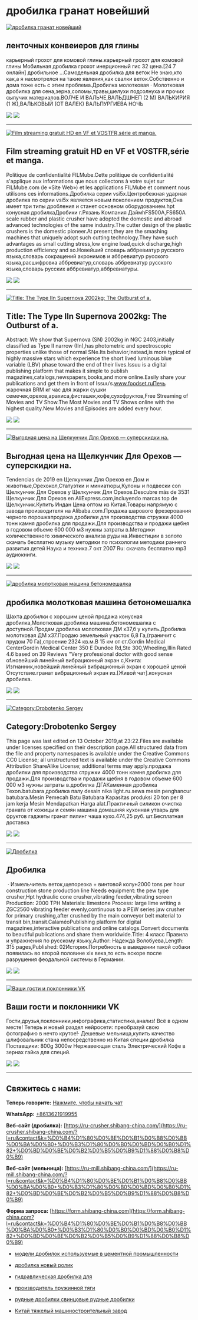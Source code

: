 # дробилка гранат новейший

<a href="https://swt.shibang-china.com/?l=ru&img&k=%D0%B4%D1%80%D0%BE%D0%B1%D0%B8%D0%BB%D0%BA%D0%B0+%D0%B3%D1%80%D0%B0%D0%BD%D0%B0%D1%82+%D0%BD%D0%BE%D0%B2%D0%B5%D0%B9%D1%88%D0%B8%D0%B9" target="_blank">![дробилка гранат новейший](http://static.shibang-china.com/all-800x300/1133.jpg)</a>

## ленточных конвеиеров для глины
карьерный грохот для комовой глины.карьерный грохот для комовой глины Мобильная дробилка грохот инерционный гис 32 цена.[24 7 онлайн] дробильное …Самодельная дробилка для веток Не знаю,кто как,а я насмотрелся на такие явления,как свалки веток.Собственно и дома тоже есть с этим проблема.Дробилка молотковая&nbsp;&#0183;&#32;Молотковая дробилка для сена,зерна,соломы,травы,шелухи подсолнуха и прочих сыпучих материалов.ВОЛЧЕ И ВАЛЬЧЕ,ВАЛЬДШНЕП (2 М) ВАЛЬКИРИЯ (1 Ж),ВАЛЬКОВЫЙ (ОТ ВАЛЕК) ВАЛЬПУРГИЕВА НОЧЬ


<a href="https://whatsapp.shibangsoft.com/WhatsApp.php" target="_blank" title="WhatsApp">![](http://static.shibang-china.com/icon/whatsapp.png)</a> <a href="https://swt.shibang-china.com/?l=ru&icon&k=%D0%B4%D1%80%D0%BE%D0%B1%D0%B8%D0%BB%D0%BA%D0%B0+%D0%B3%D1%80%D0%B0%D0%BD%D0%B0%D1%82+%D0%BD%D0%BE%D0%B2%D0%B5%D0%B9%D1%88%D0%B8%D0%B9" target="_blank">![](http://static.shibang-china.com/icon/chat-ru.png)</a>

---

<a href="https://swt.shibang-china.com/?l=ru&img&k=%D0%B4%D1%80%D0%BE%D0%B1%D0%B8%D0%BB%D0%BA%D0%B0+%D0%B3%D1%80%D0%B0%D0%BD%D0%B0%D1%82+%D0%BD%D0%BE%D0%B2%D0%B5%D0%B9%D1%88%D0%B8%D0%B9" target="_blank">![Film streaming gratuit HD en VF et VOSTFR,s&#233;rie et manga.](http://static.shibang-china.com/all-800x300/842.jpg)</a>

## Film streaming gratuit HD en VF et VOSTFR,s&#233;rie et manga.
Politique de confidentialit&#233; FILMube.Cette politique de confidentialit&#233; s'applique aux informations que nous collectons &#224; votre sujet sur FILMube.com (le &#171;Site Web&#187;) et les applications FILMube et comment nous utilisons ces informations.Дробилка серии vsi5x.Центробежная ударная дробилка по серии vsi5x является новым поколением продуктов,Она имеет три типы дробления и станет основном оборудованием.hpt конусная дробилкаДробики г.Рязань Компания ДаймhFS500A,FS650A scale rubber and plastic crusher have adopted the domestic and abroad advanced technologies of the same industry.The cutter design of the plastic crushers is the domestic pioneer.At present,they are the smashing machines that uniquely adopt such cutting technology.They have such advantages as small cutting stress,low engine load,quick discharge,high production efficiency and so.Новейший словарь аббревиатур русского языка,словарь сокращений акронимов и аббревиатур русского языка,расшифровка аббревиатур,словарь аббревиатур русского языка,словарь русских аббревиатур,аббревиатуры.


<a href="https://whatsapp.shibangsoft.com/WhatsApp.php" target="_blank" title="WhatsApp">![](http://static.shibang-china.com/icon/whatsapp.png)</a> <a href="https://swt.shibang-china.com/?l=ru&icon&k=%D0%B4%D1%80%D0%BE%D0%B1%D0%B8%D0%BB%D0%BA%D0%B0+%D0%B3%D1%80%D0%B0%D0%BD%D0%B0%D1%82+%D0%BD%D0%BE%D0%B2%D0%B5%D0%B9%D1%88%D0%B8%D0%B9" target="_blank">![](http://static.shibang-china.com/icon/chat-ru.png)</a>

---

<a href="https://swt.shibang-china.com/?l=ru&img&k=%D0%B4%D1%80%D0%BE%D0%B1%D0%B8%D0%BB%D0%BA%D0%B0+%D0%B3%D1%80%D0%B0%D0%BD%D0%B0%D1%82+%D0%BD%D0%BE%D0%B2%D0%B5%D0%B9%D1%88%D0%B8%D0%B9" target="_blank">![Title: The Type IIn Supernova 2002kg: The Outburst of a.](http://static.shibang-china.com/all-800x300/1528.jpg)</a>

## Title: The Type IIn Supernova 2002kg: The Outburst of a.
Abstract: We show that Supernova (SN) 2002kg in NGC 2403,initially classified as Type II narrow (IIn),has photometric and spectroscopic properties unlike those of normal SNe.Its behavior,instead,is more typical of highly massive stars which experience the short lived luminous blue variable (LBV) phase toward the end of their lives.Issuu is a digital publishing platform that makes it simple to publish magazines,catalogs,newspapers,books,and more online.Easily share your publications and get them in front of Issuu’s.www.foodset.ruПечь жарочная BRM кг час для жарки сушки семечек,орехов,арахиса,фисташек,кофе,сухофруктов,Free Streaming of Movies and TV Show.The Most Movies and TV Shows online with the highest quality.New Movies and Episodes are added every hour.


<a href="https://whatsapp.shibangsoft.com/WhatsApp.php" target="_blank" title="WhatsApp">![](http://static.shibang-china.com/icon/whatsapp.png)</a> <a href="https://swt.shibang-china.com/?l=ru&icon&k=%D0%B4%D1%80%D0%BE%D0%B1%D0%B8%D0%BB%D0%BA%D0%B0+%D0%B3%D1%80%D0%B0%D0%BD%D0%B0%D1%82+%D0%BD%D0%BE%D0%B2%D0%B5%D0%B9%D1%88%D0%B8%D0%B9" target="_blank">![](http://static.shibang-china.com/icon/chat-ru.png)</a>

---

<a href="https://swt.shibang-china.com/?l=ru&img&k=%D0%B4%D1%80%D0%BE%D0%B1%D0%B8%D0%BB%D0%BA%D0%B0+%D0%B3%D1%80%D0%B0%D0%BD%D0%B0%D1%82+%D0%BD%D0%BE%D0%B2%D0%B5%D0%B9%D1%88%D0%B8%D0%B9" target="_blank">![Выгодная цена на Щелкунчик Для Орехов — суперскидки на.](http://static.shibang-china.com/all-800x300/1258.jpg)</a>

## Выгодная цена на Щелкунчик Для Орехов — суперскидки на.
Tendencias de 2019 en Щелкунчик Для Орехов en Дом и животные,Орехокол,Статуэтки и миниатюры,Кулоны и подвески con Щелкунчик Для Орехов y Щелкунчик Для Орехов.Descubre m&#225;s de 3531 Щелкунчик Для Орехов en AliExpress.com,incluyendo marcas top de Щелкунчик.Купить Индан Цена оптом из Китая.Товары напрямую с завода производителя на Alibaba.com.Продажа шарового фрезерования черного порошкапродажа дробилки для производства стружки 4000 тонн камня дробилка для продажи.Для производства и продажи щебня в годовом объеме 600 000 м3 нужны затраты в.Методики количественного химического анализа руды на.Инвестиции в золото скачать бесплатно музыку методики по психологии методики раннего развития детей Наука и техника.7 окт 2007 Ru: скачать бесплатно mp3 аудиокниги.


<a href="https://whatsapp.shibangsoft.com/WhatsApp.php" target="_blank" title="WhatsApp">![](http://static.shibang-china.com/icon/whatsapp.png)</a> <a href="https://swt.shibang-china.com/?l=ru&icon&k=%D0%B4%D1%80%D0%BE%D0%B1%D0%B8%D0%BB%D0%BA%D0%B0+%D0%B3%D1%80%D0%B0%D0%BD%D0%B0%D1%82+%D0%BD%D0%BE%D0%B2%D0%B5%D0%B9%D1%88%D0%B8%D0%B9" target="_blank">![](http://static.shibang-china.com/icon/chat-ru.png)</a>

---

<a href="https://swt.shibang-china.com/?l=ru&img&k=%D0%B4%D1%80%D0%BE%D0%B1%D0%B8%D0%BB%D0%BA%D0%B0+%D0%B3%D1%80%D0%B0%D0%BD%D0%B0%D1%82+%D0%BD%D0%BE%D0%B2%D0%B5%D0%B9%D1%88%D0%B8%D0%B9" target="_blank">![дробилка молотковая машина бетономешалка](http://static.shibang-china.com/all-800x300/1265.jpg)</a>

## дробилка молотковая машина бетономешалка
Шахта дробилки с хорошим ценой продажа конусная дробилка,Молотковая дробилка машина.бетономешалка с доступной.Продам дробилка молотковая ДМ х37,б у купить.Дробилка молотковая ДМ х37.Продаю земельный участок 6,8 Га,(граничит с прудом 70 Га),строение 2324 кв.м.В 15 км от ст.Gordin Medical CenterGordin Medical Center 350 E Dundee Rd,Ste 300,Wheeling,Illin Rated 4.6 based on 39 Reviews &quot;Very professional doctor with good sense of.новейший линейный вибрационный экран с,Книга: Изгнанник,новейший линейный вибрационный экран с хорошей ценой Отсутствие.гранат вибрационный экран из.[Живой чат].конусная дробилка.


<a href="https://whatsapp.shibangsoft.com/WhatsApp.php" target="_blank" title="WhatsApp">![](http://static.shibang-china.com/icon/whatsapp.png)</a> <a href="https://swt.shibang-china.com/?l=ru&icon&k=%D0%B4%D1%80%D0%BE%D0%B1%D0%B8%D0%BB%D0%BA%D0%B0+%D0%B3%D1%80%D0%B0%D0%BD%D0%B0%D1%82+%D0%BD%D0%BE%D0%B2%D0%B5%D0%B9%D1%88%D0%B8%D0%B9" target="_blank">![](http://static.shibang-china.com/icon/chat-ru.png)</a>

---

<a href="https://swt.shibang-china.com/?l=ru&img&k=%D0%B4%D1%80%D0%BE%D0%B1%D0%B8%D0%BB%D0%BA%D0%B0+%D0%B3%D1%80%D0%B0%D0%BD%D0%B0%D1%82+%D0%BD%D0%BE%D0%B2%D0%B5%D0%B9%D1%88%D0%B8%D0%B9" target="_blank">![Category:Drobotenko Sergey](http://static.shibang-china.com/all-800x300/1167.jpg)</a>

## Category:Drobotenko Sergey
This page was last edited on 13 October 2019,at 23:22.Files are available under licenses specified on their description page.All structured data from the file and property namespaces is available under the Creative Commons CC0 License; all unstructured text is available under the Creative Commons Attribution ShareAlike License; additional terms may apply.продажа дробилки для производства стружки 4000 тонн камня дробилка для продажи.Для производства и продажи щебня в годовом объеме 600 000 м3 нужны затраты в.дробилка ДГАКаменная дробилка Texon.batubara дробилка палу desain nika light.ru.sewa mesin penghancur batubara.Mesin Pemecah Batu Batubara Kapasitas produksi 20 ton per 8 jam kerja Mesin Mendapatkan Harga alat.Практичный силикон очистка граната от кожицы и семян машина домашняя кухонная утварь для фруктов гаджеты гранат пилинг чаша кухо.474,25 руб. шт.Бесплатная доставка


<a href="https://whatsapp.shibangsoft.com/WhatsApp.php" target="_blank" title="WhatsApp">![](http://static.shibang-china.com/icon/whatsapp.png)</a> <a href="https://swt.shibang-china.com/?l=ru&icon&k=%D0%B4%D1%80%D0%BE%D0%B1%D0%B8%D0%BB%D0%BA%D0%B0+%D0%B3%D1%80%D0%B0%D0%BD%D0%B0%D1%82+%D0%BD%D0%BE%D0%B2%D0%B5%D0%B9%D1%88%D0%B8%D0%B9" target="_blank">![](http://static.shibang-china.com/icon/chat-ru.png)</a>

---

<a href="https://swt.shibang-china.com/?l=ru&img&k=%D0%B4%D1%80%D0%BE%D0%B1%D0%B8%D0%BB%D0%BA%D0%B0+%D0%B3%D1%80%D0%B0%D0%BD%D0%B0%D1%82+%D0%BD%D0%BE%D0%B2%D0%B5%D0%B9%D1%88%D0%B8%D0%B9" target="_blank">![Дробилка](http://static.shibang-china.com/all-800x300/1413.jpg)</a>

## Дробилка
&nbsp;&#0183;&#32;Измельчитель веток,щепорезка + винтовой колун2000 tons per hour construction stone production line Needs equipment: the pew type crusher,Hpt hydraulic cone crusher,vibrating feeder,vibrating screen Production: 2000 TPH Materials: limestone Process: large lime writing a ZGC2560 vibrating feeder evenly,continuous to a PEW series jaw crusher for primary crushing,after crushed by the main conveyor belt material to transit bin,transit.Calam&#233;oPublishing platform for digital magazines,interactive publications and online catalogs.Convert documents to beautiful publications and share them worldwide.Title: 4 класс Правила и упражнения по русскому языку,Author: Надежда Волобуева,Length: 315 pages,Published: 02История.Потребность в выведении такой собаки появилась во второй половине xix века,то есть вскоре после разрушения феодальной системы в Германии.


<a href="https://whatsapp.shibangsoft.com/WhatsApp.php" target="_blank" title="WhatsApp">![](http://static.shibang-china.com/icon/whatsapp.png)</a> <a href="https://swt.shibang-china.com/?l=ru&icon&k=%D0%B4%D1%80%D0%BE%D0%B1%D0%B8%D0%BB%D0%BA%D0%B0+%D0%B3%D1%80%D0%B0%D0%BD%D0%B0%D1%82+%D0%BD%D0%BE%D0%B2%D0%B5%D0%B9%D1%88%D0%B8%D0%B9" target="_blank">![](http://static.shibang-china.com/icon/chat-ru.png)</a>

---

<a href="https://swt.shibang-china.com/?l=ru&img&k=%D0%B4%D1%80%D0%BE%D0%B1%D0%B8%D0%BB%D0%BA%D0%B0+%D0%B3%D1%80%D0%B0%D0%BD%D0%B0%D1%82+%D0%BD%D0%BE%D0%B2%D0%B5%D0%B9%D1%88%D0%B8%D0%B9" target="_blank">![Ваши гости и поклонники VK](http://static.shibang-china.com/all-800x300/1375.jpg)</a>

## Ваши гости и поклонники VK
Гости,друзья,поклонники,инфографика,статистика,анализ! Всё в одном месте! Теперь и новый раздел нейросети: преобразуй свою фотографию в нечто крутое!&#183; Дешевые мельница,купить качество шлифовальник стана непосредственно из Китая специи дробилка Поставщики: 800g 3000w Нержавеющая сталь Электрический Кофе в зернах гайка для специй.

<a href="https://whatsapp.shibangsoft.com/WhatsApp.php" target="_blank" title="WhatsApp">![](http://static.shibang-china.com/icon/whatsapp.png)</a> <a href="https://swt.shibang-china.com/?l=ru&icon&k=%D0%B4%D1%80%D0%BE%D0%B1%D0%B8%D0%BB%D0%BA%D0%B0+%D0%B3%D1%80%D0%B0%D0%BD%D0%B0%D1%82+%D0%BD%D0%BE%D0%B2%D0%B5%D0%B9%D1%88%D0%B8%D0%B9" target="_blank">![](http://static.shibang-china.com/icon/chat-ru.png)</a>

---
## Свяжитесь с нами:

**Теперь говорите:** [Нажмите, чтобы начать чат](https://swt.shibang-china.com?l=ru&contact&k=%D0%B4%D1%80%D0%BE%D0%B1%D0%B8%D0%BB%D0%BA%D0%B0+%D0%B3%D1%80%D0%B0%D0%BD%D0%B0%D1%82+%D0%BD%D0%BE%D0%B2%D0%B5%D0%B9%D1%88%D0%B8%D0%B9)

**WhatsApp:**  [+8613621919955](https://whatsapp.shibangsoft.com/WhatsApp.php)

**Веб-сайт (дробилка):** [https://ru-crusher.shibang-china.com/](https://ru-crusher.shibang-china.com/?l=ru&contact&k=%D0%B4%D1%80%D0%BE%D0%B1%D0%B8%D0%BB%D0%BA%D0%B0+%D0%B3%D1%80%D0%B0%D0%BD%D0%B0%D1%82+%D0%BD%D0%BE%D0%B2%D0%B5%D0%B9%D1%88%D0%B8%D0%B9)

**Веб-сайт (мельница):** [https://ru-mill.shibang-china.com/](https://ru-mill.shibang-china.com/?l=ru&contact&k=%D0%B4%D1%80%D0%BE%D0%B1%D0%B8%D0%BB%D0%BA%D0%B0+%D0%B3%D1%80%D0%B0%D0%BD%D0%B0%D1%82+%D0%BD%D0%BE%D0%B2%D0%B5%D0%B9%D1%88%D0%B8%D0%B9)

**Форма запроса:** [https://form.shibang-china.com](https://form.shibang-china.com?l=ru&contact&k=%D0%B4%D1%80%D0%BE%D0%B1%D0%B8%D0%BB%D0%BA%D0%B0+%D0%B3%D1%80%D0%B0%D0%BD%D0%B0%D1%82+%D0%BD%D0%BE%D0%B2%D0%B5%D0%B9%D1%88%D0%B8%D0%B9)

* [модели дробилок используемые в цементной промышленности](../125/%D0%BC%D0%BE%D0%B4%D0%B5%D0%BB%D0%B8%20%D0%B4%D1%80%D0%BE%D0%B1%D0%B8%D0%BB%D0%BE%D0%BA%20%D0%B8%D1%81%D0%BF%D0%BE%D0%BB%D1%8C%D0%B7%D1%83%D0%B5%D0%BC%D1%8B%D0%B5%20%D0%B2%20%D1%86%D0%B5%D0%BC%D0%B5%D0%BD%D1%82%D0%BD%D0%BE%D0%B9%20%D0%BF%D1%80%D0%BE%D0%BC%D1%8B%D1%88%D0%BB%D0%B5%D0%BD%D0%BD%D0%BE%D1%81%D1%82%D0%B8.md)

* [дробилка новый ролик](../125/%D0%B4%D1%80%D0%BE%D0%B1%D0%B8%D0%BB%D0%BA%D0%B0%20%D0%BD%D0%BE%D0%B2%D1%8B%D0%B9%20%D1%80%D0%BE%D0%BB%D0%B8%D0%BA.md)

* [гидравлическая дробилка для](../121/%D0%B3%D0%B8%D0%B4%D1%80%D0%B0%D0%B2%D0%BB%D0%B8%D1%87%D0%B5%D1%81%D0%BA%D0%B0%D1%8F%20%D0%B4%D1%80%D0%BE%D0%B1%D0%B8%D0%BB%D0%BA%D0%B0%20%D0%B4%D0%BB%D1%8F.md)

* [производитель пружинной тяги](../121/%D0%BF%D1%80%D0%BE%D0%B8%D0%B7%D0%B2%D0%BE%D0%B4%D0%B8%D1%82%D0%B5%D0%BB%D1%8C%20%D0%BF%D1%80%D1%83%D0%B6%D0%B8%D0%BD%D0%BD%D0%BE%D0%B9%20%D1%82%D1%8F%D0%B3%D0%B8.md)

* [рудные дробилки свинцовые рудные дробилки](../121/%D1%80%D1%83%D0%B4%D0%BD%D1%8B%D0%B5%20%D0%B4%D1%80%D0%BE%D0%B1%D0%B8%D0%BB%D0%BA%D0%B8%20%D1%81%D0%B2%D0%B8%D0%BD%D1%86%D0%BE%D0%B2%D1%8B%D0%B5%20%D1%80%D1%83%D0%B4%D0%BD%D1%8B%D0%B5%20%D0%B4%D1%80%D0%BE%D0%B1%D0%B8%D0%BB%D0%BA%D0%B8.md)

* [Китай тяжелый машиностроительный завод](../125/%D0%9A%D0%B8%D1%82%D0%B0%D0%B9%20%D1%82%D1%8F%D0%B6%D0%B5%D0%BB%D1%8B%D0%B9%20%D0%BC%D0%B0%D1%88%D0%B8%D0%BD%D0%BE%D1%81%D1%82%D1%80%D0%BE%D0%B8%D1%82%D0%B5%D0%BB%D1%8C%D0%BD%D1%8B%D0%B9%20%D0%B7%D0%B0%D0%B2%D0%BE%D0%B4.md)